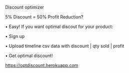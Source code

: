 Discount optimizer

5% Discount = 50% Profit Reduction?

• Easy! If you want optimal discout for your product:

• Sign up

• Upload timeline csv data with discount | qty sold | profit

• Get optimal discount!

https://optdiscount.herokuapp.com